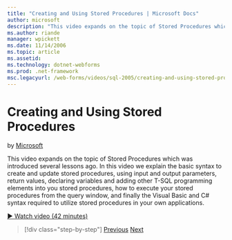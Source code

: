 ```yaml
---
title: "Creating and Using Stored Procedures | Microsoft Docs"
author: microsoft
description: "This video expands on the topic of Stored Procedures which was introduced several lessons ago. In this video we explain the basic syntax to create and update..."
ms.author: riande
manager: wpickett
ms.date: 11/14/2006
ms.topic: article
ms.assetid: 
ms.technology: dotnet-webforms
ms.prod: .net-framework
msc.legacyurl: /web-forms/videos/sql-2005/creating-and-using-stored-procedures
---
```

Creating and Using Stored Procedures
====================
by [Microsoft](https://github.com/microsoft)

This video expands on the topic of Stored Procedures which was introduced several lessons ago. In this video we explain the basic syntax to create and update stored procedures, using input and output parameters, return values, declaring variables and adding other T-SQL programming elements into you stored procedures, how to execute your stored procedures from the query window, and finally the Visual Basic and C# syntax required to utilize stored procedures in your own applications.

[&#9654; Watch video (42 minutes)](https://channel9.msdn.com/Blogs/ASP-NET-Site-Videos/creating-and-using-stored-procedures)

>[!div class="step-by-step"] [Previous](building-and-customizing-reports-in-business-intelligence-development-studio.md) [Next](enabling-full-text-search-in-your-text-data.md)